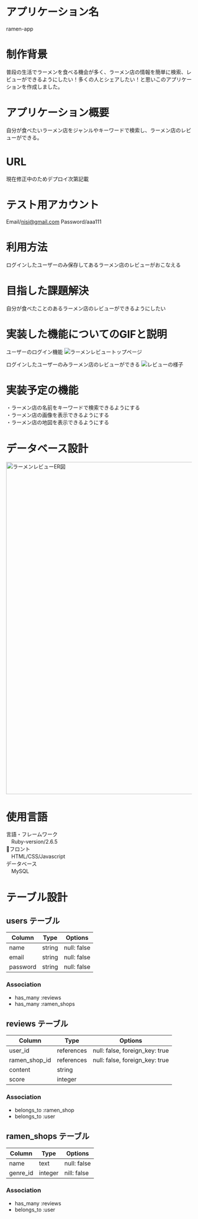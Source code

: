 
# アプリケーション名
ramen-app
# 制作背景
普段の生活でラーメンを食べる機会が多く、ラーメン店の情報を簡単に検索、レビューができるようにしたい！多くの人とシェアしたい！と思いこのアプリケーションを作成しました。
# アプリケーション概要 
自分が食べたいラーメン店をジャンルやキーワードで検索し、ラーメン店のレビューができる。
# URL
現在修正中のためデプロイ次第記載
# テスト用アカウント
Email/nisi@gmail.com
Password/aaa111
# 利用方法
ログインしたユーザーのみ保存してあるラーメン店のレビューがおこなえる
# 目指した課題解決
自分が食べたことのあるラーメン店のレビューができるようにしたい

# 実装した機能についてのGIFと説明
ユーザーのログイン機能
![ラーメンレビュートップページ](https://user-images.githubusercontent.com/69832705/98067874-e116d200-1e9d-11eb-997d-706559a45170.jpg)


ログインしたユーザーのみラーメン店のレビューができる
![レビューの様子](https://user-images.githubusercontent.com/69832705/98067936-060b4500-1e9e-11eb-86c3-7ec2c2526365.jpg)


# 実装予定の機能
・ラーメン店の名前をキーワードで検索できるようにする  
・ラーメン店の画像を表示できるようにする  
・ラーメン店の地図を表示できるようにする  
# データベース設計
<img width="901" alt="ラーメンレビューER図" src="https://user-images.githubusercontent.com/69832705/98067983-23401380-1e9e-11eb-8959-06b79d0af90b.png">


# 使用言語
言語・フレームワーク  
　Ruby-version/2.6.5  
フロント  
　HTML/CSS/Javascript  
データベース  
　MySQL

# テーブル設計

## users テーブル

| Column   | Type   | Options     |
| -------- | ------ | ----------- |
| name     | string | null: false |
| email    | string | null: false |
| password | string | null: false |

### Association

- has_many :reviews
- has_many :ramen_shops


## reviews テーブル

| Column | Type   | Options     |
| ------ | ------ | ----------- |
| user_id | references | null: false, foreign_key: true |
| ramen_shop_id | references | null: false, foreign_key: true |
|content|string|
|score| integer|

### Association

- belongs_to :ramen_shop
- belongs_to :user

## ramen_shops テーブル

| Column | Type       | Options                        |
| ------ | ---------- | ------------------------------ |
| name | text | null: false |
| genre_id | integer | nill: false |

### Association

- has_many :reviews
- belongs_to :user
